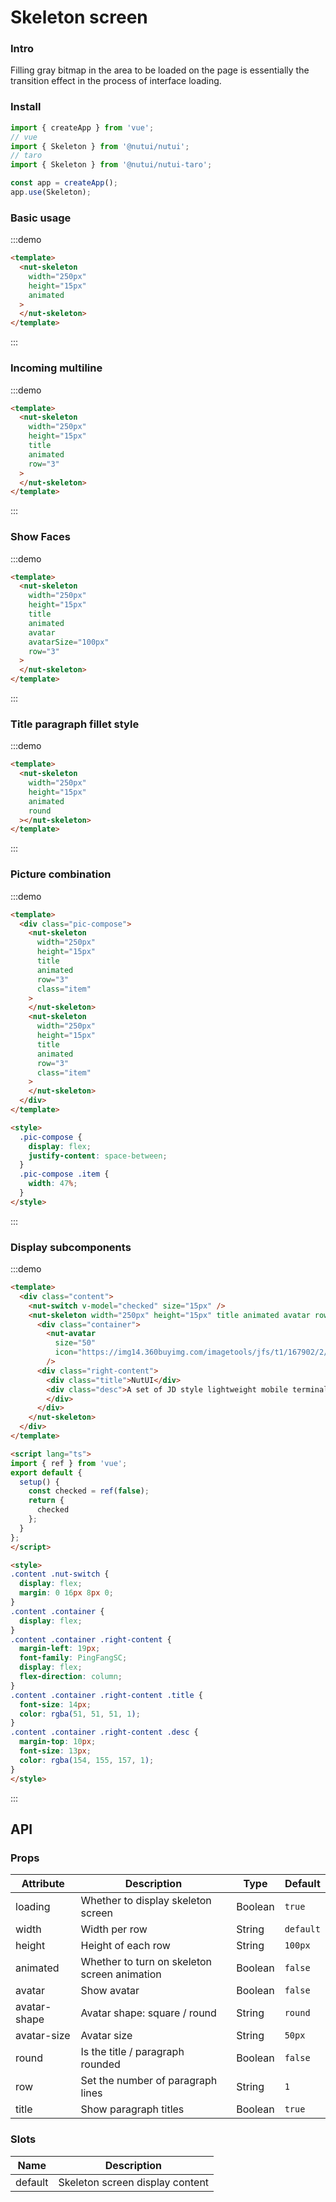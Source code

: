 # Skeleton screen

### Intro

Filling gray bitmap in the area to be loaded on the page is essentially the transition effect in the process of interface loading.

### Install

```javascript
import { createApp } from 'vue';
// vue
import { Skeleton } from '@nutui/nutui';
// taro
import { Skeleton } from '@nutui/nutui-taro';

const app = createApp();
app.use(Skeleton);
```

### Basic usage

:::demo

```html
<template>
  <nut-skeleton
    width="250px"
    height="15px"
    animated
  >
  </nut-skeleton>
</template>
```

:::

### Incoming multiline

:::demo

```html
<template>
  <nut-skeleton
    width="250px"
    height="15px"
    title
    animated
    row="3"
  >
  </nut-skeleton>
</template>
```

:::

### Show Faces

:::demo

```html
<template>
  <nut-skeleton
    width="250px"
    height="15px"
    title
    animated
    avatar
    avatarSize="100px"
    row="3"
  >
  </nut-skeleton>
</template>
```

:::

### Title paragraph fillet style

:::demo

```html
<template>
  <nut-skeleton
    width="250px"
    height="15px"
    animated
    round
  ></nut-skeleton>
</template>
```

:::

### Picture combination

:::demo

```html
<template>
  <div class="pic-compose">
    <nut-skeleton
      width="250px"
      height="15px"
      title
      animated
      row="3"
      class="item"
    >
    </nut-skeleton>
    <nut-skeleton
      width="250px"
      height="15px"
      title
      animated
      row="3"
      class="item"
    >
    </nut-skeleton>
  </div>
</template>

<style>
  .pic-compose {
    display: flex;
    justify-content: space-between;
  }
  .pic-compose .item {
    width: 47%;
  }
</style>
```

:::

### Display subcomponents

:::demo

```html
<template>
  <div class="content">
    <nut-switch v-model="checked" size="15px" />
    <nut-skeleton width="250px" height="15px" title animated avatar row="3" :loading="!checked">
      <div class="container">
        <nut-avatar
          size="50"
          icon="https://img14.360buyimg.com/imagetools/jfs/t1/167902/2/8762/791358/603742d7E9b4275e3/e09d8f9a8bf4c0ef.png"
        />
      <div class="right-content">
        <div class="title">NutUI</div>
        <div class="desc">A set of JD style lightweight mobile terminal Vue group library provides rich basic components and business components to help developers quickly build mobile applications.
        </div>
      </div>
    </nut-skeleton>
  </div>
</template>

<script lang="ts">
import { ref } from 'vue';
export default {
  setup() {
    const checked = ref(false);
    return {
      checked
    };
  }
};
</script>

<style>
.content .nut-switch {
  display: flex;
  margin: 0 16px 8px 0;
}
.content .container {
  display: flex;
}
.content .container .right-content {
  margin-left: 19px;
  font-family: PingFangSC;
  display: flex;
  flex-direction: column;
}
.content .container .right-content .title {
  font-size: 14px;
  color: rgba(51, 51, 51, 1);
}
.content .container .right-content .desc {
  margin-top: 10px;
  font-size: 13px;
  color: rgba(154, 155, 157, 1);
}
</style>
```

:::

## API

### Props

| Attribute    | Description                                  | Type    | Default   |
| ------------ | -------------------------------------------- | ------- | --------- |
| loading      | Whether to display skeleton screen           | Boolean | `true`    |
| width        | Width per row                                | String  | `default` |
| height       | Height of each row                           | String  | `100px`   |
| animated     | Whether to turn on skeleton screen animation | Boolean | `false`   |
| avatar       | Show avatar                                  | Boolean | `false`   |
| avatar-shape | Avatar shape: square / round                 | String  | `round`   |
| avatar-size  | Avatar size                                  | String  | `50px`    |
| round        | Is the title / paragraph rounded             | Boolean | `false`   |
| row          | Set the number of paragraph lines            | String  | `1`       |
| title        | Show paragraph titles                        | Boolean | `true`    |

### Slots

| Name    | Description                     |
| ------- | ------------------------------- |
| default | Skeleton screen display content |
